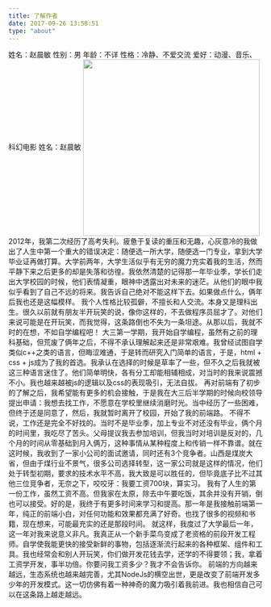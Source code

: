 ```yaml
---
title: 了解作者
date: 2017-09-26 13:58:51
type: "about"
---
```

姓名：赵晨敏
性别：男
年龄：不详
性格：冷静、不爱交流
爱好：动漫、音乐、科幻电影
姓名：赵晨敏
<img src="/blog/img/touxiang.jpg" width="350" height="350" align="center">
2012年，我第二次经历了高考失利。疲惫于复读的重压和无趣，心灰意冷的我做出了人生中第一个重大的错误决定：随便选一所大学，随便选一门专业，拿到大学毕业证再做打算。大学前两年，大学生活似乎有无穷的魔力充实着我的生活，然而平静下来之后更多的却是失落和彷徨。我依然清楚的记得那一年毕业季，学长们走出大学校园的时候，他们表情凝重，眼神中透露出对未来的迷茫。从他们的眼中我似乎看到了自己不远的将来。我告诉自己绝对不能这样下去。如果做点什么，俩年后我也还是这幅模样。
我个人性格比较孤僻，不擅长和人交流。本身又是理科出生。很久以前就有朋友半开玩笑的说，像你这样的，不去做程序员屈才了。对他们来说可能是在开玩笑，而我觉得，这条路倒也不失为一条坦途。从那以后，我就不时的在想，不如自学编程吧！
大三第一学期，我开始自学编程，虽然有之前的理科基础，但荒废了俩年之后，不得不承认理解起来还是非常艰难。我曾经试图自学类似c++之类的语言，但晦涩难通，于是转而研究入门简单的语言，于是，html + css + js成为了我的首选。我承认在选择的时候是草率了一些，但不久之后我就被这三种语言迷住了。他们简单明快，各有分工却能相辅相成，对当时的我来说震撼不小。我也越来越被js的逻辑以及css的表现吸引，无法自拔。
再对前端有了初步的了解之后，我希望能有更多的机会接触，于是我在大三后半学期的时候向校领导提出申请：我想去找工作，不愿意在学校里继续消磨时光。当中经历了一些困难，但终于还是同意了，然后，我就暂时离开了校园，开始了我的前端路。
不得不说，工作还是完全不好找的。当时不是毕业季，加上专业不对还没有毕业，俩个月的时间里，我吃尽了苦头。父母提议我去参加培训，但我当时对培训是反对的，几个月的时间从零基础到月入俩万，这种事情从某种程度上和传销一样不靠谱。就在这时候，我收到了一家小公司的面试邀请，同时还有3个竞争者。山西是煤炭大省，但由于煤行业不景气，很多公司选择转型，这一家公司就是这样的情况，他们处于转型初期，要求的技术水平不高，我大致是可以胜任的，但毕竟底子比不过其他三位竞争者，无奈之下，咬咬牙：我要工资700块，算实习。
我有了人生的第一份工作，虽然工资不高。但我家在太原，除去中午要吃饭，其余并没有开销，倒也可以接受。好的是，我终于有更多时间来学习和提高。那一年是我接触前端第一年，纯正的前端小白，对任何功能和效果都充满了好奇。也找了很多的视频和书籍，现在想来，可能最充实的还是那段时间。
就这样，我度过了大学最后一年，这一年对我来说意义非凡。我真正从一个新手菜鸟变成了老资格的前段开发工程师。自学使我能更快的接受新鲜的事物，包括逐渐流行起来的各种框架、组件和工具。我也经常会和别人开玩笑，你们做开发花钱去学，还学的不得要领；我，拿着工资学开发，事半功倍。你要问我工资多少？我才不会告诉你。
前端的方向越来越远，生态系统也越来越完善，尤其NodeJs的横空出世，更是改变了前端开发多少年的开发模式。这一切仿佛有着一种神奇的魔力吸引着我前进。我也相信自己可以在这条路上越走越远。